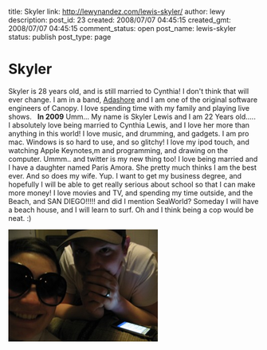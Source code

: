 title: Skyler
link: http://lewynandez.com/lewis-skyler/
author: lewy
description: 
post_id: 23
created: 2008/07/07 04:45:15
created_gmt: 2008/07/07 04:45:15
comment_status: open
post_name: lewis-skyler
status: publish
post_type: page

# Skyler

Skyler is 28 years old, and is still married to Cynthia! I don't think that will ever change. I am in a band, [Adashore](http://reverbnation.com/adashore) and I am one of the original software engineers of Canopy. I love spending time with my family and playing live shows.   **In 2009** Umm... My name is Skyler Lewis and I am 22 Years old..... I absolutely love being married to Cynthia Lewis, and I love her more than anything in this world! I love music, and drumming, and gadgets. I am pro mac. Windows is so hard to use, and so glitchy! I love my ipod touch, and watching Apple Keynotes,m and programming, and drawing on the computer. Ummm.. and twitter is my new thing too! I love being married and I have a daughter named Paris Amora. She pretty much thinks I am the best ever. And so does my wife. Yup. I want to get my business degree, and hopefully I will be able to get really serious about school so that I can make more money! I love movies and TV, and spending my time outside, and the Beach, and SAN DIEGO!!!!! and did I mention SeaWorld? Someday I will have a beach house, and I will learn to surf. Oh and I think being a cop would be neat. :) 

![img_3313-copy](/wp-content/uploads/2008/07/img_3313-copy-300x225.jpg)

